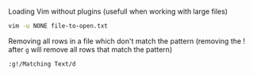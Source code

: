 Loading Vim without plugins (usefull when working with large files)

```sh
vim -u NONE file-to-open.txt
```

Removing all rows in a file which don't match the pattern (removing the ! after `g` will remove all rows that match the pattern)

```
:g!/Matching Text/d
```
